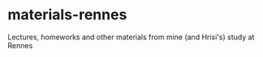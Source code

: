 materials-rennes
================

Lectures, homeworks and other materials from mine (and Hrisi's) study at Rennes

